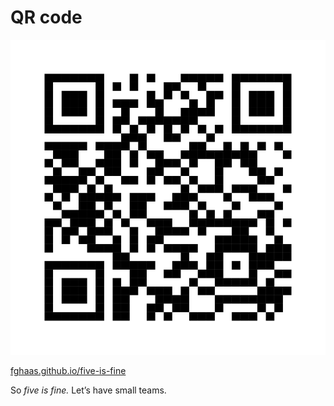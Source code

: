 # QR code <!-- .element class="hidden" -->

![QR code](images/qrcode.svg)

[fghaas.github.io/five-is-fine](https://fghaas.github.io/five-is-fine)

<!-- Note -->
So *five is fine.* Let’s have small teams.
